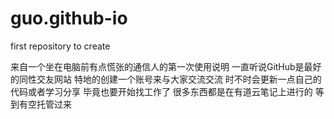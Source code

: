 # guo.github-io
first repository to create



来自一个坐在电脑前有点慌张的通信人的第一次使用说明
一直听说GitHub是最好的同性交友网站
特地的创建一个账号来与大家交流交流
时不时会更新一点自己的代码或者学习分享
毕竟也要开始找工作了
很多东西都是在有道云笔记上进行的
等到有空托管过来
